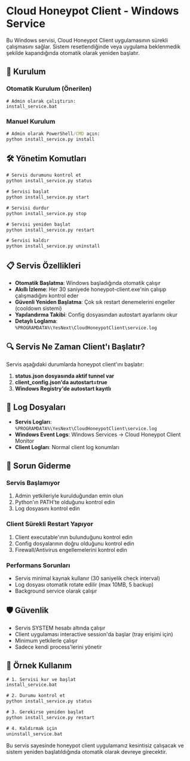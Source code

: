# Cloud Honeypot Client - Windows Service

Bu Windows servisi, Cloud Honeypot Client uygulamasının sürekli çalışmasını sağlar. Sistem resetlendiğinde veya uygulama beklenmedik şekilde kapandığında otomatik olarak yeniden başlatır.

## 🚀 Kurulum

### Otomatik Kurulum (Önerilen)
```batch
# Admin olarak çalıştırın:
install_service.bat
```

### Manuel Kurulum
```cmd
# Admin olarak PowerShell/CMD açın:
python install_service.py install
```

## 🛠️ Yönetim Komutları

```cmd
# Servis durumunu kontrol et
python install_service.py status

# Servisi başlat
python install_service.py start

# Servisi durdur  
python install_service.py stop

# Servisi yeniden başlat
python install_service.py restart

# Servisi kaldır
python install_service.py uninstall
```

## 📋 Servis Özellikleri

- **Otomatik Başlatma**: Windows başladığında otomatik çalışır
- **Akıllı İzleme**: Her 30 saniyede honeypot-client.exe'nin çalışıp çalışmadığını kontrol eder
- **Güvenli Yeniden Başlatma**: Çok sık restart denemelerini engeller (cooldown sistemi)
- **Yapılandırma Takibi**: Config dosyasından autostart ayarlarını okur
- **Detaylı Loglama**: `%PROGRAMDATA%\YesNext\CloudHoneypotClient\service.log`

## 🔍 Servis Ne Zaman Client'ı Başlatır?

Servis aşağıdaki durumlarda honeypot client'ını başlatır:

1. **status.json dosyasında aktif tunnel var**
2. **client_config.json'da autostart=true**  
3. **Windows Registry'de autostart kayıtlı**

## 📍 Log Dosyaları

- **Servis Logları**: `%PROGRAMDATA%\YesNext\CloudHoneypotClient\service.log`
- **Windows Event Logs**: Windows Services → Cloud Honeypot Client Monitor
- **Client Logları**: Normal client log konumları

## 🔧 Sorun Giderme

### Servis Başlamıyor
1. Admin yetkileriyle kurulduğundan emin olun
2. Python'ın PATH'te olduğunu kontrol edin
3. Log dosyasını kontrol edin

### Client Sürekli Restart Yapıyor
1. Client executable'ının bulunduğunu kontrol edin
2. Config dosyalarının doğru olduğunu kontrol edin  
3. Firewall/Antivirus engellemelerini kontrol edin

### Performans Sorunları
- Servis minimal kaynak kullanır (30 saniyelik check interval)
- Log dosyası otomatik rotate edilir (max 10MB, 5 backup)
- Background service olarak çalışır

## 🛡️ Güvenlik

- Servis SYSTEM hesabı altında çalışır
- Client uygulaması interactive session'da başlar (tray erişimi için)
- Minimum yetkilerle çalışır
- Sadece kendi process'lerini yönetir

## 📖 Örnek Kullanım

```cmd
# 1. Servisi kur ve başlat
install_service.bat

# 2. Durumu kontrol et
python install_service.py status

# 3. Gerekirse yeniden başlat  
python install_service.py restart

# 4. Kaldırmak için
uninstall_service.bat
```

Bu servis sayesinde honeypot client uygulamanız kesintisiz çalışacak ve sistem yeniden başlatıldığında otomatik olarak devreye girecektir.
